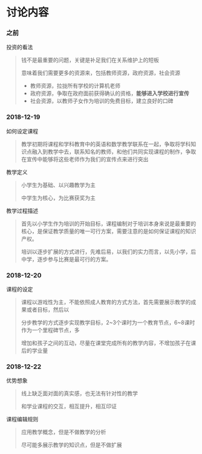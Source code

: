 # 讨论内容

### 之前

投资的看法

> 钱不是最重要的问题，关键是补足我们在关系维护上的短板
>
> 意味着我们需要更多的资源来，包括教师资源，政府资源，社会资源
>
> - 教师资源，拉拢所有学校的计算机老师
> - 政府资源，争取在政府面前获得确认的资格，**能够进入学校进行宣传**
> - 社会资源，以教师子女作为培训的免费目标，建立良好的口碑



### 2018-12-19

如何设定课程

> 教学初期将课程和学科教育中的英语和数学教学联系在一起，争取将学科知识点融入到教学中去，联系知名的教师，和他们共同实现课程的制作，争取在宣传中能够将这些老师作为我们的宣传点来进行突出

教学定义

> 小学生为基础、以兴趣教学为主
>
> 中学生为核心，为比赛获奖为主

教学过程描述

> 首先以小学生作为培训的开始目标，课程编制对于培训本身来说是最重要的核心，是保证教学质量的唯一可行方案，需要注意的是如何保证课程的知识产权。
>
> 培训以逐步扩展的方式进行，先难后易，以我们的实力而言，以先小学，后中学，逐步参与比赛是最可行的方案。

### 2018-12-20

课程的设定

> 课程以游戏性为主，不能依照成人教育的方式方法，首先需要展示教学的成果或者目标，然后以
>
> 分步教学的方式逐步实现教学目标，2~3个课时为一个教育节点，6~8课时作为一个里程碑节点，多
>
> 增加和孩子之间的互动，尽量在课堂完成所有的教学内容，不增加孩子在课后的学业量

### 2018-12-22

优势想象

> 线上缺乏面对面的真实感，也无法有针对性的教学
>
> 和学业课程的交互，相互提升，相互印证

[^自主赛事]: 核心竞争力的体现

课程编辑规则

> 应用教学概念，但是不做教学的分析
>
> 尽可能多展示教学的知识点，但是不做扩展
>
>